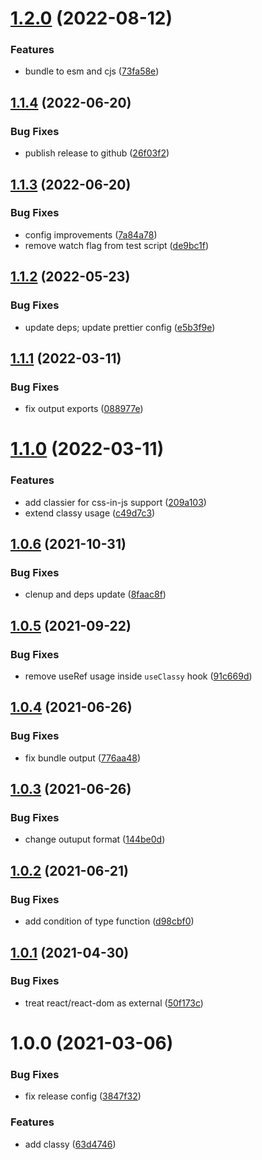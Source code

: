 # [1.2.0](https://github.com/welingtonms/classy/compare/v1.1.4...v1.2.0) (2022-08-12)


### Features

* bundle to esm and cjs ([73fa58e](https://github.com/welingtonms/classy/commit/73fa58e0d23ef39f00ac75a53c0fd36ce6a2cf1d))

## [1.1.4](https://github.com/welingtonms/classy/compare/v1.1.3...v1.1.4) (2022-06-20)


### Bug Fixes

* publish release to github ([26f03f2](https://github.com/welingtonms/classy/commit/26f03f246921feb73bcb6f6f27fb5397d7d571c5))

## [1.1.3](https://github.com/welingtonms/classy/compare/v1.1.2...v1.1.3) (2022-06-20)


### Bug Fixes

* config improvements ([7a84a78](https://github.com/welingtonms/classy/commit/7a84a783b1985dc97538c8cb9c612277363ab46d))
* remove watch flag from test script ([de9bc1f](https://github.com/welingtonms/classy/commit/de9bc1f2bb4756c7ff290fc68d553d61d244c840))

## [1.1.2](https://github.com/cheesebit/classy/compare/v1.1.1...v1.1.2) (2022-05-23)


### Bug Fixes

* update deps; update prettier config ([e5b3f9e](https://github.com/cheesebit/classy/commit/e5b3f9eca000f1a83ee02815213dee19e8def2e0))

## [1.1.1](https://github.com/cheesebit/classy/compare/v1.1.0...v1.1.1) (2022-03-11)


### Bug Fixes

* fix output exports ([088977e](https://github.com/cheesebit/classy/commit/088977ed258aaba7d8f03d1262261f967186ed39))

# [1.1.0](https://github.com/cheesebit/classy/compare/v1.0.6...v1.1.0) (2022-03-11)


### Features

* add classier for css-in-js support ([209a103](https://github.com/cheesebit/classy/commit/209a10390d82c6d7fd310333c30f85e9dfc71bf2))
* extend classy usage ([c49d7c3](https://github.com/cheesebit/classy/commit/c49d7c356f614e0b42ad585e405805de6829ab92))

## [1.0.6](https://github.com/cheesebit/classy/compare/v1.0.5...v1.0.6) (2021-10-31)


### Bug Fixes

* clenup and deps update ([8faac8f](https://github.com/cheesebit/classy/commit/8faac8f360dba2abcee0195882ccaf7bb88d0713))

## [1.0.5](https://github.com/cheesebit/classy/compare/v1.0.4...v1.0.5) (2021-09-22)


### Bug Fixes

* remove useRef usage inside `useClassy` hook ([91c669d](https://github.com/cheesebit/classy/commit/91c669dbba8a874d6459630a244239dd7a430221))

## [1.0.4](https://github.com/cheesebit/classy/compare/v1.0.3...v1.0.4) (2021-06-26)


### Bug Fixes

* fix bundle output ([776aa48](https://github.com/cheesebit/classy/commit/776aa48222eb58652b550082731d383e278927aa))

## [1.0.3](https://github.com/cheesebit/classy/compare/v1.0.2...v1.0.3) (2021-06-26)


### Bug Fixes

* change outuput format ([144be0d](https://github.com/cheesebit/classy/commit/144be0dedf02cc417469cf5a7af93b00ebb01169))

## [1.0.2](https://github.com/cheesebit/classy/compare/v1.0.1...v1.0.2) (2021-06-21)


### Bug Fixes

* add condition of type function ([d98cbf0](https://github.com/cheesebit/classy/commit/d98cbf0a193f77e2efe509ca07c6c5350cc8930f))

## [1.0.1](https://github.com/cheesebit/classy/compare/v1.0.0...v1.0.1) (2021-04-30)


### Bug Fixes

* treat react/react-dom as external ([50f173c](https://github.com/cheesebit/classy/commit/50f173c2443451ef9fa38a710750ffd7868bf292))

# 1.0.0 (2021-03-06)


### Bug Fixes

* fix release config ([3847f32](https://github.com/cheesebit/classy/commit/3847f326ddd40c0111fc649107097b4aaabd8f50))


### Features

* add classy ([63d4746](https://github.com/cheesebit/classy/commit/63d4746f69b7cfbb90495d2d5d0af55af545c0ed))
